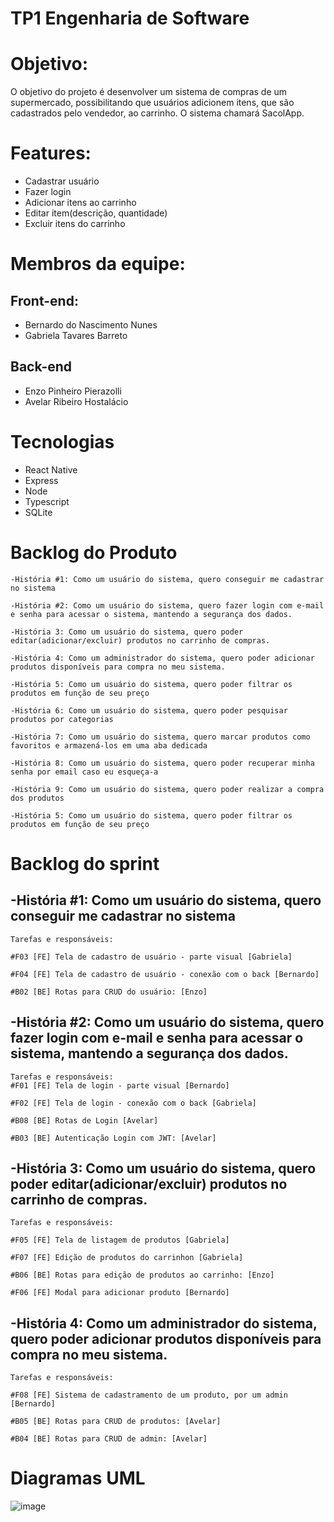 # TP1 Engenharia de Software 

# Objetivo: 
O objetivo do projeto é desenvolver um sistema de compras de um supermercado, possibilitando que usuários
adicionem itens, que são cadastrados pelo vendedor, ao carrinho. O sistema chamará SacolApp.

# Features: 
- Cadastrar usuário
- Fazer login
- Adicionar itens ao carrinho
- Editar item(descrição, quantidade)
- Excluir itens do carrinho
  
# Membros da equipe: 
## Front-end:
- Bernardo do Nascimento Nunes 
- Gabriela Tavares Barreto
## Back-end
- Enzo Pinheiro Pierazolli
- Avelar Ribeiro Hostalácio

# Tecnologias 
- React Native
- Express
- Node
- Typescript
- SQLite

# Backlog do Produto
    -História #1: Como um usuário do sistema, quero conseguir me cadastrar no sistema
    
    -História #2: Como um usuário do sistema, quero fazer login com e-mail e senha para acessar o sistema, mantendo a segurança dos dados.
    
    -História 3: Como um usuário do sistema, quero poder editar(adicionar/excluir) produtos no carrinho de compras.    
    
    -História 4: Como um administrador do sistema, quero poder adicionar produtos disponíveis para compra no meu sistema.

    -História 5: Como um usuário do sistema, quero poder filtrar os produtos em função de seu preço

    -História 6: Como um usuário do sistema, quero poder pesquisar produtos por categorias
    
    -História 7: Como um usuário do sistema, quero marcar produtos como favoritos e armazená-los em uma aba dedicada
    
    -História 8: Como um usuário do sistema, quero poder recuperar minha senha por email caso eu esqueça-a
    
    -História 9: Como um usuário do sistema, quero poder realizar a compra dos produtos
    
    -História 5: Como um usuário do sistema, quero poder filtrar os produtos em função de seu preço

# Backlog do sprint
## -História #1: Como um usuário do sistema, quero conseguir me cadastrar no sistema
   
    Tarefas e responsáveis:
    
    #F03 [FE] Tela de cadastro de usuário - parte visual [Gabriela]
    
    #F04 [FE] Tela de cadastro de usuário - conexão com o back [Bernardo]
    
    #B02 [BE] Rotas para CRUD do usuário: [Enzo]

## -História #2: Como um usuário do sistema, quero fazer login com e-mail e senha para acessar o sistema, mantendo a segurança dos dados.
  
    Tarefas e responsáveis:
    #F01 [FE] Tela de login - parte visual [Bernardo]
    
    #F02 [FE] Tela de login - conexão com o back [Gabriela]
    
    #B08 [BE] Rotas de Login [Avelar]
    
    #B03 [BE] Autenticação Login com JWT: [Avelar]

## -História 3: Como um usuário do sistema, quero poder editar(adicionar/excluir) produtos no carrinho de compras.    
  
    Tarefas e responsáveis:
    
    #F05 [FE] Tela de listagem de produtos [Gabriela]
    
    #F07 [FE] Edição de produtos do carrinhon [Gabriela]
    
    #B06 [BE] Rotas para edição de produtos ao carrinho: [Enzo]
    
    #F06 [FE] Modal para adicionar produto [Bernardo]

## -História 4: Como um administrador do sistema, quero poder adicionar produtos disponíveis para compra no meu sistema.

    Tarefas e responsáveis:
    
    #F08 [FE] Sistema de cadastramento de um produto, por um admin [Bernardo]
    
    #B05 [BE] Rotas para CRUD de produtos: [Avelar]
    
    #B04 [BE] Rotas para CRUD de admin: [Avelar]

# Diagramas UML
![image](https://github.com/avelarh/SacolApp-EdS/assets/103467427/996092d5-b3b7-456a-a979-63ae69fcb971)


